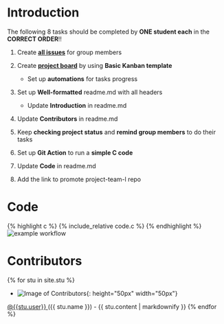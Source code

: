 # Introduction
The following 8 tasks should be completed by **ONE student each** in the **CORRECT ORDER**!!

1. Create **[all issues](https://github.com/csci3251-2021/project-team-l/issues)** for group members

2. Create **[project board](https://docs.github.com/en/github/managing-your-work-on-github/about-project-boards)** by using **Basic Kanban template**
   - Set up **automations** for tasks progress

3. Set up **Well-formatted** readme.md with all headers
   - Update **Introduction** in readme.md

4. Update **Contributors** in readme.md

5. Keep **checking project status** and **remind group members** to do their tasks

6. Set up **Git Action** to run a **simple C code**

7. Update **Code** in readme.md

8. Add the link to promote project-team-l repo
# Code
{% highlight c %} {% include_relative code.c %} {% endhighlight %}
![example workflow](https://github.com/csci3251-2021/project-team-l/actions/workflows/main.yml/badge.svg)

# Contributors
{% for stu in site.stu %}    
- ![Image of Contributors]({{stu.image}}){: height="50px" width="50px"}
<a href="http://github.com/{{stu.user}}">
@{{stu.user}}
</a>
({{ stu.name }})
  - {{ stu.content | markdownify }}
{% endfor %}

